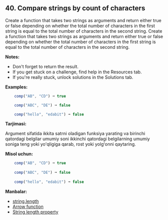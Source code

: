 ## 40. Compare strings by count of characters

Create a function that takes two strings as arguments and return either true or false depending on whether the total number of characters in the first string is equal to the total number of characters in the second string.
Create a function that takes two strings as arguments and return either true or false depending on whether the total number of characters in the first string is equal to the total number of characters in the second string.

**Notes:**

- Don't forget to return the result.
- If you get stuck on a challenge, find help in the Resources tab.
- If you're really stuck, unlock solutions in the Solutions tab.
  
**Examples:**

```js
    comp("AB", "CD") ➞ true

    comp("ABC", "DE") ➞ false

    comp("hello", "edabit") ➞ false
```

**Tarjimasi:**

Argument sifatida ikkita satrni oladigan funksiya yarating va birinchi qatordagi belgilar umumiy soni ikkinchi qatordagi belgilarning umumiy soniga teng yoki yoʻqligiga qarab, rost yoki yolgʻonni qaytaring.

**Misol uchun:**

```js
    comp("AB", "CD") ➞ true
    
    comp("ABC", "DE") ➞ false
    
    comp("hello", "edabit") ➞ false
```

**Manbalar:**

- [string.length](https://developer.mozilla.org/en-US/docs/Web/JavaScript/Reference/Global_Objects/String/length)
- [Arrow function](https://www.w3schools.com/js/js_arrow_function.asp)
- [String length property](https://www.w3schools.com/jsref/jsref_length_string.asp)